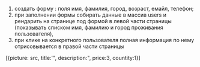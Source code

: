 1. создать форму :
    поля имя, фамилия, город, возраст, емайл, телефон;
2. при заполнении формы собирать данные в массив users и рендарить на странице под формой в левой части страницы 
(показывать списком имя, фамилию и город проживания пользователя),
3. при клике на конкретного пользователя полная информация по нему отрисовывается в правой части страницы


[{picture: src,
   title:'",
   description:", 
   price:3,
   countity:1}]